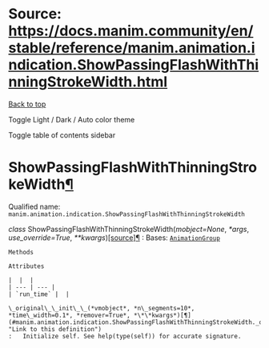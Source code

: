 # Source: https://docs.manim.community/en/stable/reference/manim.animation.indication.ShowPassingFlashWithThinningStrokeWidth.html

[Back to top](#)

Toggle Light / Dark / Auto color theme

Toggle table of contents sidebar

ShowPassingFlashWithThinningStrokeWidth[¶](#showpassingflashwiththinningstrokewidth "Link to this heading")
===========================================================================================================

Qualified name: `manim.animation.indication.ShowPassingFlashWithThinningStrokeWidth`

*class* ShowPassingFlashWithThinningStrokeWidth(*mobject=None*, *\*args*, *use\_override=True*, *\*\*kwargs*)[[source]](../_modules/manim/animation/indication.html#ShowPassingFlashWithThinningStrokeWidth)[¶](#manim.animation.indication.ShowPassingFlashWithThinningStrokeWidth "Link to this definition")
:   Bases: [`AnimationGroup`](manim.animation.composition.AnimationGroup.html#manim.animation.composition.AnimationGroup "manim.animation.composition.AnimationGroup")

    Methods

    Attributes

    |  |  |
    | --- | --- |
    | `run_time` |  |

    \_original\_\_init\_\_(*vmobject*, *n\_segments=10*, *time\_width=0.1*, *remover=True*, *\*\*kwargs*)[¶](#manim.animation.indication.ShowPassingFlashWithThinningStrokeWidth._original__init__ "Link to this definition")
    :   Initialize self. See help(type(self)) for accurate signature.